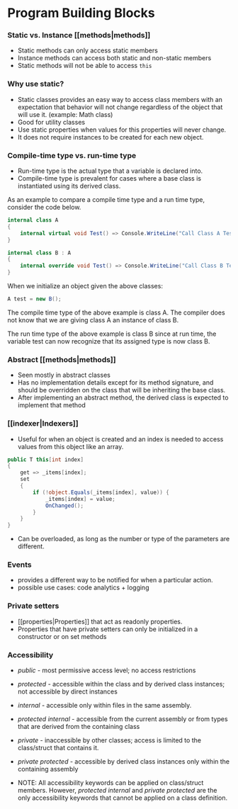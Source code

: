 # Program Building Blocks

### Static vs. Instance [[methods|methods]]

- Static methods can only access static members
- Instance methods can access both static and non-static members
- Static methods will not be able to access `this`

### Why use static?

- Static classes provides an easy way to access class members with an expectation that behavior will not change regardless of the object that will use it. (example: Math class)
- Good for utility classes
- Use static properties when values for this properties will never change.
- It does not require instances to be created for each new object.

### Compile-time type vs. run-time type

- Run-time type is the actual type that a variable is declared into.
- Compile-time type is prevalent for cases where a base class is instantiated using its derived class.

As an example to compare a compile time type and a run time type, consider the code below.

```csharp
internal class A
{
	internal virtual void Test() => Console.WriteLine("Call Class A Test() method");
}

internal class B : A
{
	internal override void Test() => Console.WriteLine("Call Class B Test() method");
}
```

When we initialize an object given the above classes:

```csharp
A test = new B();
```

The compile time type of the above example is class A. The compiler does not know that we are giving class A an instance of class B.

The run time type of the above example is class B since at run time, the variable test can now recognize that its assigned type is now class B.

### Abstract [[methods|methods]]

- Seen mostly in abstract classes
- Has no implementation details except for its method signature, and should be overridden on the class that will be inheriting the base class.
- After implementing an abstract method, the derived class is expected to implement that method

### [[indexer|Indexers]]

- Useful for when an object is created and an index is needed to access values from this object like an array.

```csharp
public T this[int index]
{
    get => _items[index];
    set
    {
        if (!object.Equals(_items[index], value)) {
            _items[index] = value;
            OnChanged();
        }
    }
}
```

- Can be overloaded, as long as the number or type of the parameters are different.

### Events

- provides a different way to be notified for when a particular action.
- possible use cases: code analytics + logging

### Private setters

- [[properties|Properties]] that act as readonly properties.
- Properties that have private setters can only be initialized in a constructor or on set methods

### Accessibility

- _public_ - most permissive access level; no access restrictions
- _protected_ - accessible within the class and by derived class instances; not accessible by direct instances
- _internal_ - accessible only within files in the same assembly.
- _protected internal_ - accessible from the current assembly or from types that are derived from the containing class
- _private_ - inaccessible by other classes; access is limited to the class/struct that contains it.
- _private protected_ - accessible by derived class instances only within the containing assembly

- NOTE: All accessibility keywords can be applied on class/struct members. However, _protected internal_ and _private protected_ are the only accessibility keywords that cannot be applied on a class definition.